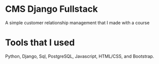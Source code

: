 # CMS Django Fullstack

A simple customer relationship management that I made with a course

# Tools that I used

Python, Django, Sql, PostgreSQL, Javascript, HTML/CSS, and Bootstrap.
